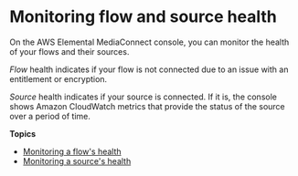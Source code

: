 # Monitoring flow and source health<a name="monitor-flow-and-source-health"></a>

On the AWS Elemental MediaConnect console, you can monitor the health of your flows and their sources\.

*Flow* health indicates if your flow is not connected due to an issue with an entitlement or encryption\.

*Source* health indicates if your source is connected\. If it is, the console shows Amazon CloudWatch metrics that provide the status of the source over a period of time\.

**Topics**
+ [Monitoring a flow's health](monitor-flow-health.md)
+ [Monitoring a source's health](monitor-source-health.md)